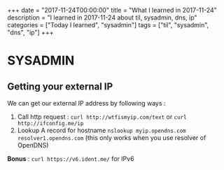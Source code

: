 +++
date = "2017-11-24T00:00:00"
title = "What I learned in 2017-11-24"
description = "I learned in 2017-11-24 about til, sysadmin, dns, ip"
categories = ["Today I learned", "sysadmin"]
tags = ["til", "sysadmin", "dns", "ip"]
+++


# SYSADMIN

## Getting your external IP

We can get our external IP address by following ways :

1. Call http request : `curl http://wtfismyip.com/text` or `curl http://ifconfig.me/ip`
2. Lookup A record for hostname `nslookup myip.opendns.com resolver1.opendns.com` (this only works when you use resolver of OpenDNS)

**Bonus** : `curl https://v6.ident.me/` for IPv6
